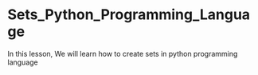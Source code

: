 # Sets_Python_Programming_Language
In this lesson, We will learn how to create sets in python programming language
